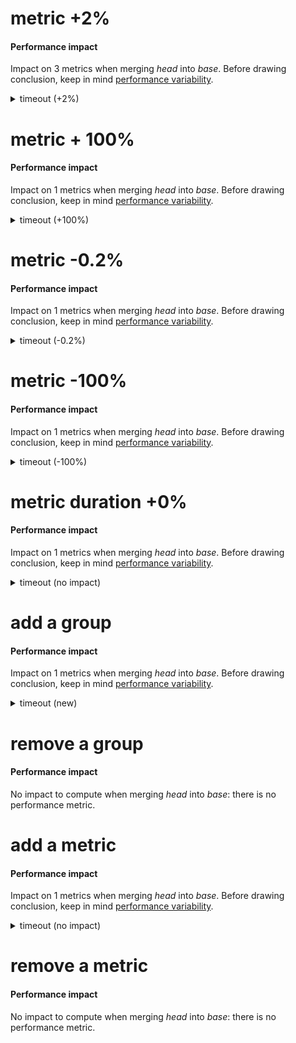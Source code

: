 # metric +2%

<h4 id="perf-impact">Performance impact</h4>

<p>Impact on 3 metrics when merging <em>head</em> into <em>base</em>. Before drawing conclusion, keep in mind <a href="https://github.com/jsenv/workflow/tree/main/packages/jsenv-performance-impact#performance-variability">performance variability</a>.</p>

<details>
  <summary>timeout (+2%)</summary>
  <table>
    <thead>
      <th nowrap>Metric</th>
      <th nowrap>Before merge</th>
      <th nowrap>After merge</th>
      <th nowrap>Impact</th>
      <th nowrap></th>
    </thead>
    <tbody>
      <tr>
        <td nowrap>Duration for setTimeout(100)</td>
        <td nowrap>0.1 second</td>
        <td nowrap>0.1 second</td>
        <td nowrap>+0.002 second / +2%</td>
        <td>:arrow_upper_right:</td>
      </tr>
      <tr>
        <td nowrap>Memory usage for setTimeout(100)</td>
        <td nowrap>50 B</td>
        <td nowrap>51 B</td>
        <td nowrap>+1 B / +2%</td>
        <td>:arrow_upper_right:</td>
      </tr>
      <tr>
        <td nowrap>Number of filesystem read</td>
        <td nowrap>0</td>
        <td nowrap>0</td>
        <td nowrap></td>
        <td>:ghost:</td>
      </tr>
    </tbody>
  </table>
</details>

# metric + 100%

<h4 id="perf-impact">Performance impact</h4>

<p>Impact on 1 metrics when merging <em>head</em> into <em>base</em>. Before drawing conclusion, keep in mind <a href="https://github.com/jsenv/workflow/tree/main/packages/jsenv-performance-impact#performance-variability">performance variability</a>.</p>

<details>
  <summary>timeout (+100%)</summary>
  <table>
    <thead>
      <th nowrap>Metric</th>
      <th nowrap>Before merge</th>
      <th nowrap>After merge</th>
      <th nowrap>Impact</th>
      <th nowrap></th>
    </thead>
    <tbody>
      <tr>
        <td nowrap>100ms</td>
        <td nowrap>0.1 second</td>
        <td nowrap>0.2 second</td>
        <td nowrap>+0.1 second / +100%</td>
        <td>:arrow_upper_right:</td>
      </tr>
    </tbody>
  </table>
</details>

# metric -0.2%

<h4 id="perf-impact">Performance impact</h4>

<p>Impact on 1 metrics when merging <em>head</em> into <em>base</em>. Before drawing conclusion, keep in mind <a href="https://github.com/jsenv/workflow/tree/main/packages/jsenv-performance-impact#performance-variability">performance variability</a>.</p>

<details>
  <summary>timeout (-0.2%)</summary>
  <table>
    <thead>
      <th nowrap>Metric</th>
      <th nowrap>Before merge</th>
      <th nowrap>After merge</th>
      <th nowrap>Impact</th>
      <th nowrap></th>
    </thead>
    <tbody>
      <tr>
        <td nowrap>100ms</td>
        <td nowrap>0.1 second</td>
        <td nowrap>0.1 second</td>
        <td nowrap>-0 second / -0.2%</td>
        <td>:arrow_lower_right:</td>
      </tr>
    </tbody>
  </table>
</details>

# metric -100%

<h4 id="perf-impact">Performance impact</h4>

<p>Impact on 1 metrics when merging <em>head</em> into <em>base</em>. Before drawing conclusion, keep in mind <a href="https://github.com/jsenv/workflow/tree/main/packages/jsenv-performance-impact#performance-variability">performance variability</a>.</p>

<details>
  <summary>timeout (-100%)</summary>
  <table>
    <thead>
      <th nowrap>Metric</th>
      <th nowrap>Before merge</th>
      <th nowrap>After merge</th>
      <th nowrap>Impact</th>
      <th nowrap></th>
    </thead>
    <tbody>
      <tr>
        <td nowrap>100ms</td>
        <td nowrap>0.1 second</td>
        <td nowrap>0 second</td>
        <td nowrap>-0.1 second / -100%</td>
        <td>:arrow_lower_right:</td>
      </tr>
    </tbody>
  </table>
</details>

# metric duration +0%

<h4 id="perf-impact">Performance impact</h4>

<p>Impact on 1 metrics when merging <em>head</em> into <em>base</em>. Before drawing conclusion, keep in mind <a href="https://github.com/jsenv/workflow/tree/main/packages/jsenv-performance-impact#performance-variability">performance variability</a>.</p>

<details>
  <summary>timeout (no impact)</summary>
  <table>
    <thead>
      <th nowrap>Metric</th>
      <th nowrap>Before merge</th>
      <th nowrap>After merge</th>
      <th nowrap>Impact</th>
      <th nowrap></th>
    </thead>
    <tbody>
      <tr>
        <td nowrap>100ms</td>
        <td nowrap>0.1 second</td>
        <td nowrap>0.1 second</td>
        <td nowrap></td>
        <td>:ghost:</td>
      </tr>
    </tbody>
  </table>
</details>

# add a group

<h4 id="perf-impact">Performance impact</h4>

<p>Impact on 1 metrics when merging <em>head</em> into <em>base</em>. Before drawing conclusion, keep in mind <a href="https://github.com/jsenv/workflow/tree/main/packages/jsenv-performance-impact#performance-variability">performance variability</a>.</p>

<details>
  <summary>timeout (new)</summary>
  <table>
    <thead>
      <th nowrap>Metric</th>
      <th nowrap>Before merge</th>
      <th nowrap>After merge</th>
      <th nowrap>Impact</th>
      <th nowrap></th>
    </thead>
    <tbody>
      <tr>
        <td nowrap>100ms</td>
        <td nowrap></td>
        <td nowrap>0.1 second</td>
        <td nowrap></td>
        <td>:baby:</td>
      </tr>
    </tbody>
  </table>
</details>

# remove a group

<h4 id="perf-impact">Performance impact</h4>

<p>No impact to compute when merging <em>head</em> into <em>base</em>: there is no performance metric.</p>

# add a metric

<h4 id="perf-impact">Performance impact</h4>

<p>Impact on 1 metrics when merging <em>head</em> into <em>base</em>. Before drawing conclusion, keep in mind <a href="https://github.com/jsenv/workflow/tree/main/packages/jsenv-performance-impact#performance-variability">performance variability</a>.</p>

<details>
  <summary>timeout (no impact)</summary>
  <table>
    <thead>
      <th nowrap>Metric</th>
      <th nowrap>Before merge</th>
      <th nowrap>After merge</th>
      <th nowrap>Impact</th>
      <th nowrap></th>
    </thead>
    <tbody>
      <tr>
        <td nowrap>100ms</td>
        <td nowrap></td>
        <td nowrap>0.1 second</td>
        <td nowrap></td>
        <td>:baby:</td>
      </tr>
    </tbody>
  </table>
</details>

# remove a metric

<h4 id="perf-impact">Performance impact</h4>

<p>No impact to compute when merging <em>head</em> into <em>base</em>: there is no performance metric.</p>
